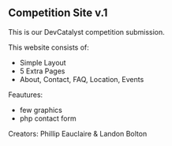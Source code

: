 Competition Site v.1
--------------------
This is our DevCatalyst competition submission.

This website consists of:
- Simple Layout
- 5 Extra Pages
- About, Contact, FAQ, Location, Events

Feautures:
- few graphics
- php contact form

Creators: Phillip Eauclaire & Landon Bolton
